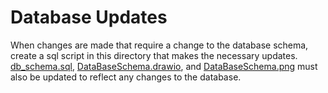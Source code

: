 # Database Updates

When changes are made that require a change to the database schema, create a sql script in this directory that makes the necessary
updates. [db_schema.sql](../db_schema.sql), [DataBaseSchema.drawio](../docs/DatabaseSchema.drawio), and
[DataBaseSchema.png](../docs/DatabaseSchema.png) must also be updated to reflect any changes to the database.
